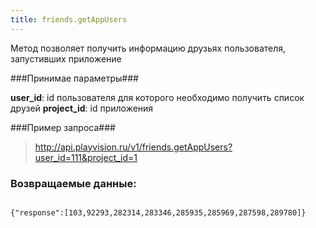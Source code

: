 ```yaml
---
title: friends.getAppUsers
---
```


Метод позволяет получить информацию друзьях пользователя, запустивших приложение

###Принимае параметры###

**user_id**: id пользователя для которого необходимо получить список друзей
**project_id**: id приложения

###Пример запроса###

> http://api.playvision.ru/v1/friends.getAppUsers?user_id=111&project_id=1

### Возвращаемые данные: ###
<pre>
<code>
{"response":[103,92293,282314,283346,285935,285969,287598,289780]}
</code>
</pre>